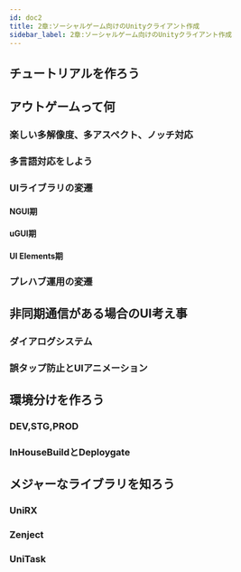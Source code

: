 ```yaml
---
id: doc2
title: 2章:ソーシャルゲーム向けのUnityクライアント作成
sidebar_label: 2章:ソーシャルゲーム向けのUnityクライアント作成
---
```


## チュートリアルを作ろう
## アウトゲームって何
### 楽しい多解像度、多アスペクト、ノッチ対応
### 多言語対応をしよう
### UIライブラリの変遷
#### NGUI期
#### uGUI期
#### UI Elements期
### プレハブ運用の変遷
## 非同期通信がある場合のUI考え事
### ダイアログシステム
### 誤タップ防止とUIアニメーション
## 環境分けを作ろう
### DEV,STG,PROD
### InHouseBuildとDeploygate
## メジャーなライブラリを知ろう
### UniRX
### Zenject
### UniTask

